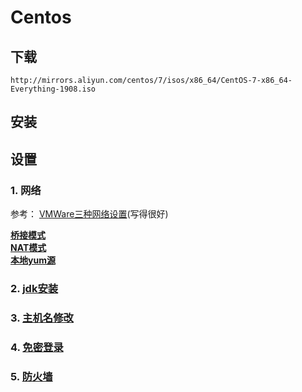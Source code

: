 # Centos

## 下载

`http://mirrors.aliyun.com/centos/7/isos/x86_64/CentOS-7-x86_64-Everything-1908.iso`

## 安装

## 设置

### 1. 网络

参考： [VMWare三种网络设置](https://www.linuxidc.com/Linux/2016-09/135521.htm)(写得很好)

**[桥接模式](./bridged.md)**  
**[NAT模式](./NAT.md)**  
**[本地yum源](./localYum.md)**

### 2. [jdk安装](./jdk.md)

### 3. [主机名修改](./hostname.md)

### 4. [免密登录]()

### 5. [防火墙](./fire.md)
